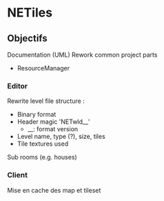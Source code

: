 # NETiles

## Objectifs
Documentation (UML)
Rework common project parts
- ResourceManager

### Editor
Rewrite level file structure :
- Binary format
- Header magic 'NETwld__'
	- __: format version
- Level name, type (?), size, tiles
- Tile textures used

Sub rooms (e.g. houses)

### Client
Mise en cache des map et tileset